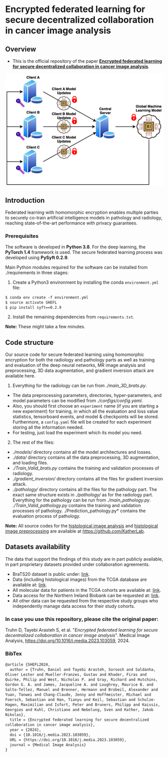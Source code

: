 #  Encrypted federated learning for secure decentralized collaboration in cancer image analysis


Overview
------

* This is the official repository of the paper [**Encrypted federated learning for secure decentralized collaboration in cancer image analysis**](https://doi.org/10.1016/j.media.2023.103059).


![](./gittt.png)


Introduction
------
Federated learning with homomorphic encryption enables multiple parties to securely co-train artificial intelligence models in pathology and radiology, reaching state-of-the-art performance with privacy guarantees.


### Prerequisites

The software is developed in **Python 3.8**. For the deep learning, the **PyTorch 1.4** framework is used. The secure federated learning process was developed using **PySyft 0.2.9**.



Main Python modules required for the software can be installed from ./requirements in three stages:

1. Create a Python3 environment by installing the conda `environment.yml` file:

```
$ conda env create -f environment.yml
$ source activate SHEFL
$ pip install syft==0.2.9
```


2. Install the remaining dependencies from `requirements.txt`.


**Note:** These might take a few minutes.


Code structure
---

Our source code for secure federated learning using homomorphic encryption for both the radiology and pathology parts as well as training and evaluation of the deep neural networks, MR image analysis and preprocessing, 3D data augmentation, and gradient inversion attack are available here.

1. Everything for the radiology can be run from *./main_3D_brats.py*. 
* The data preprocessing parameters, directories, hyper-parameters, and model parameters can be modified from *./configs/config.yaml*.
* Also, you should first choose an `experiment` name (if you are starting a new experiment) for training, in which all the evaluation and loss value statistics, tensorboard events, and model & checkpoints will be stored. Furthermore, a `config.yaml` file will be created for each experiment storing all the information needed.
* For testing, just load the experiment which its model you need.

2. The rest of the files:
* *./models/* directory contains all the model architectures and losses.
* *./data/* directory contains all the data preprocessing, 3D augmentation, and loading files.
* *./Train_Valid_brats.py* contains the training and validation processes of radiology.
* *./gradient_inversion/* directory contains all the files for gradient inversion attack.
* *./pathology/* directory contains all the files for the pathology part. The exact same structure exists in *./pathology/* as for the radiology part. Everything for the pathology can be run from *./main_pathology.py*. *./Train_Valid_pathology.py* contains the training and validation processes of pathology. ./Prediction_pathology.py* contains the evaluation process of pathology.

**Note:** All source codes for the [histological image analysis](https://github.com/KatherLab/HIA) and [histological image preprocessing](https://github.com/KatherLab/HIA) are available at https://github.com/KatherLab.

Datasets availability
---
The data that support the findings of this study are in part publicly available, in part proprietary datasets provided under collaboration agreements. 
* BraTS20 dataset is public under: [link](https://www.med.upenn.edu/cbica/brats2020/data.html).
* Data (including histological images) from the TCGA database are available at: [link](https://portal.gdc.cancer.gov/). 
* All molecular data for patients in the TCGA cohorts are available at: [link](https://cbioportal.org). 
* Data access for the Northern Ireland Biobank can be requested at: [link](http://www.nibiobank.org/for-researchers). 
* All other data can be requested from the respective study groups who independently manage data access for their study cohorts.

### In case you use this repository, please cite the original paper:

Truhn D, Tayebi Arasteh S, et al. "*Encrypted federated learning for secure decentralized collaboration in cancer image analysis*". Medical Image Analysis, https://doi.org/10.1016/j.media.2023.103059, 2024.

### BibTex

    @article {SHEFL2024,
      author = {Truhn, Daniel and Tayebi Arasteh, Soroosh and Saldanha, Oliver Lester and Mueller-Franzes, Gustav and Khader, Firas and Quirke, Philip and West, Nicholas P. and Gray, Richard and Hutchins, Gordon G. A. and James, Jacqueline A. and Loughrey, Maurice B. and Salto-Tellez, Manuel and Brenner, Hermann and Brobeil, Alexander and Yuan, Tanwei and Chang-Claude, Jenny and Hoffmeister, Michael and Foersch, Sebastian and Han, Tianyu and Keil, Sebastian and Schulze-Hagen, Maximilian and Isfort, Peter and Bruners, Philipp and Kaissis, Georgios and Kuhl, Christiane and Nebelung, Sven and Kather, Jakob Nikolas},
      title = {Encrypted federated learning for secure decentralized collaboration in cancer image analysis},
      year = {2024},
      doi = {10.1016/j.media.2023.103059},
      URL = {https://doi.org/10.1016/j.media.2023.103059},
      journal = {Medical Image Analysis}
    }
